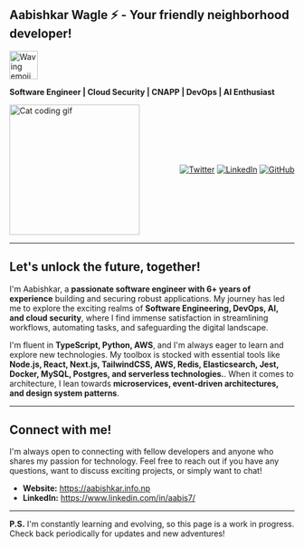 ## Aabishkar Wagle ⚡ - Your friendly neighborhood developer!

<img src="https://media.giphy.com/media/mGcNjsfWAjY5AEZNw6/giphy.gif" width="50" alt="Waving emoji">

**Software Engineer | Cloud Security | CNAPP | DevOps | AI Enthusiast**

<div style="display: flex; flex-direction: row; justify-content: space-between; align-items: center;">
  <img src="https://c.tenor.com/N-fJ0Azh_ykAAAAM/cat-computer.gif" width="230" alt="Cat coding gif">
  <div>
    <a href="https://twitter.com/aabiscodes"><img src="https://img.shields.io/twitter/follow/aabiscodes?style=social" alt="Twitter"></a>
    <a href="https://www.linkedin.com/in/aabis7/"><img src="https://img.shields.io/badge/-aabis7-blue?style=flat-square&logo=Linkedin&logoColor=white" alt="LinkedIn"></a>
    <a href="https://github.com/Aabishkar2"><img src="https://img.shields.io/github/followers/Aabishkar2?label=follow&style=social" alt="GitHub"></a>
  </div>
</div>

---

## Let's unlock the future, together!

I'm Aabishkar, a **passionate software engineer with 6+ years of experience** building and securing robust applications. My journey has led me to explore the exciting realms of **Software Engineering, DevOps, AI, and cloud security**, where I find immense satisfaction in streamlining workflows, automating tasks, and safeguarding the digital landscape.

I'm fluent in **TypeScript, Python, AWS**, and I'm always eager to learn and explore new technologies. My toolbox is stocked with essential tools like **Node.js, React, Next.js, TailwindCSS, AWS, Redis, Elasticsearch, Jest, Docker, MySQL, Postgres, and serverless technologies.**. When it comes to architecture, I lean towards **microservices, event-driven architectures, and design system patterns**.

---

## Connect with me! 

I'm always open to connecting with fellow developers and anyone who shares my passion for technology. Feel free to reach out if you have any questions, want to discuss exciting projects, or simply want to chat!

* **Website:** https://aabishkar.info.np
* **LinkedIn:** https://www.linkedin.com/in/aabis7/

---

**P.S.** I'm constantly learning and evolving, so this page is a work in progress. Check back periodically for updates and new adventures!
